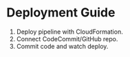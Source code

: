 # Deployment Guide

1. Deploy pipeline with CloudFormation.
2. Connect CodeCommit/GitHub repo.
3. Commit code and watch deploy.
